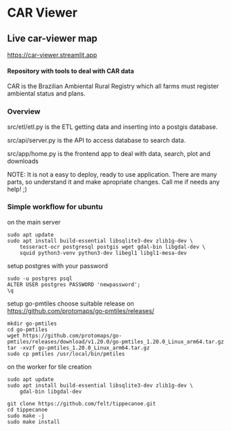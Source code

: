 # CAR Viewer

## Live car-viewer map
https://car-viewer.streamlit.app


#### Repository with tools to deal with CAR data

CAR is the Brazilian Ambiental Rural Registry which all farms must
register ambiental status and plans.

### Overview
src/etl/etl.py is the ETL getting data and inserting into a postgis database.

src/api/server.py is the API to access database to search data.

src/app/home.py is the frontend app to deal with data, search, plot and downloads


NOTE: It is not a easy to deploy, ready to use application.
There are many parts, so understand it and make apropriate changes.
Call me if needs any help! ;)

### Simple workflow for ubuntu

on the main server
```
sudo apt update
sudo apt install build-essential libsqlite3-dev zlib1g-dev \
    tesseract-ocr postgresql postgis wget gdal-bin libgdal-dev \
    squid python3-venv python3-dev libegl1 libgl1-mesa-dev
```

setup postgres with your password
```
sudo -u postgres psql
ALTER USER postgres PASSWORD 'newpassword';
\q
```

setup go-pmtiles
choose suitable release on https://github.com/protomaps/go-pmtiles/releases/

```
mkdir go-pmtiles
cd go-pmtiles
wget https://github.com/protomaps/go-pmtiles/releases/download/v1.20.0/go-pmtiles_1.20.0_Linux_arm64.tar.gz
tar -xvzf go-pmtiles_1.20.0_Linux_arm64.tar.gz
sudo cp pmtiles /usr/local/bin/pmtiles
```

on the worker for tile creation

```
sudo apt update
sudo apt install build-essential libsqlite3-dev zlib1g-dev \
    gdal-bin libgdal-dev

git clone https://github.com/felt/tippecanoe.git
cd tippecanoe
sudo make -j
sudo make install
```
